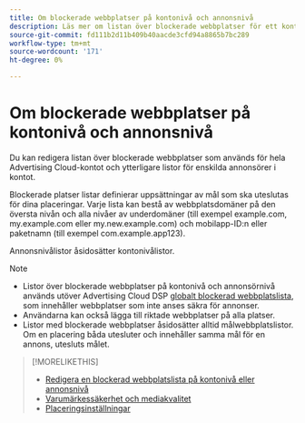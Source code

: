 ```yaml
---
title: Om blockerade webbplatser på kontonivå och annonsnivå
description: Läs mer om listan över blockerade webbplatser för ett konto eller en annonsörer.
source-git-commit: fd111b2d11b409b40aacde3cfd94a8865b7bc289
workflow-type: tm+mt
source-wordcount: '171'
ht-degree: 0%

---
```


# Om blockerade webbplatser på kontonivå och annonsnivå

Du kan redigera listan över blockerade webbplatser som används för hela Advertising Cloud-kontot och ytterligare listor för enskilda annonsörer i kontot.

Blockerade platser listar definierar uppsättningar av mål som ska uteslutas för dina placeringar. Varje lista kan bestå av webbplatsdomäner på den översta nivån och alla nivåer av underdomäner (till exempel example.com, my.example.com eller my.new.example.com) och mobilapp-ID:n eller paketnamn (till exempel com.example.app123).

Annonsnivålistor åsidosätter kontonivålistor.

>[!NOTE]
>
>* Listor över blockerade webbplatser på kontonivå och annonsörnivå används utöver Advertising Cloud DSP [globalt blockerad webbplatslista](/help/dsp/introduction/features/brand-safety-media-quality.md), som innehåller webbplatser som inte anses säkra för annonser.
>* Användarna kan också lägga till riktade webbplatser på alla platser.
>* Listor med blockerade webbplatser åsidosätter alltid målwebbplatslistor. Om en placering båda utesluter och innehåller samma mål för en annons, utesluts målet.


>[!MORELIKETHIS]
>
>* [Redigera en blockerad webbplatslista på kontonivå eller annonsnivå](/help/dsp/admin/blocked-sites-list-edit.md)
>* [Varumärkessäkerhet och mediakvalitet](/help/dsp/introduction/features/brand-safety-media-quality.md)
>* [Placeringsinställningar](/help/dsp/campaign-management/placements/placement-settings.md)

